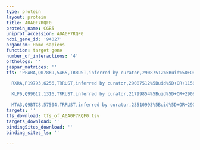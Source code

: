 ```yaml
---
type: protein
layout: protein
title: A0A0F7RQF0
protein_name: CGB5
uniprot_accession: A0A0F7RQF0
ncbi_gene_id: '94027'
organism: Homo sapiens
function: target gene
number_of_interactions: '4'
orthologs: ''
jaspar_matrices: ''
tfs: 'PPARA,Q07869,5465,TRRUST,inferred by curator,29087512%5Buid%5D+OR+11564716%5Buid%5D,Yes

  RXRA,P19793,6256,TRRUST,inferred by curator,29087512%5Buid%5D+OR+11564716%5Buid%5D,Yes

  KLF6,Q99612,1316,TRRUST,inferred by curator,21799854%5Buid%5D+OR+29087512%5Buid%5D,Yes

  MTA3,Q9BTC8,57504,TRRUST,inferred by curator,23510993%5Buid%5D+OR+29087512%5Buid%5D,Yes'
targets: ''
tfs_download: tfs_of_A0A0F7RQF0.tsv
targets_download: ''
bindingSites_download: ''
binding_sites_ls: ''

---
```

